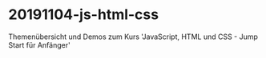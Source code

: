 # 20191104-js-html-css
Themenübersicht und Demos zum Kurs 'JavaScript, HTML und CSS - Jump Start für Anfänger'
